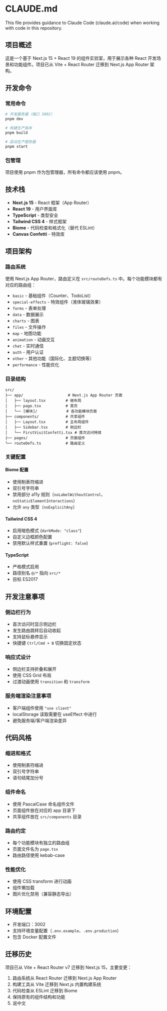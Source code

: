 # CLAUDE.md

This file provides guidance to Claude Code (claude.ai/code) when working with code in this repository.

## 项目概述

这是一个基于 Next.js 15 + React 19 的组件实验室，用于展示各种 React 开发场景和功能组件。项目已从 Vite + React Router 迁移到 Next.js App Router 架构。

## 开发命令

### 常用命令
```bash
# 开发服务器（端口 3002）
pnpm dev

# 构建生产版本
pnpm build

# 启动生产服务器
pnpm start 
```

### 包管理
项目使用 pnpm 作为包管理器，所有命令都应该使用 pnpm。

## 技术栈

- **Next.js 15** - React 框架（App Router）
- **React 19** - 用户界面库
- **TypeScript** - 类型安全
- **Tailwind CSS 4** - 样式框架
- **Biome** - 代码检查和格式化（替代 ESLint）
- **Canvas Confetti** - 特效库

## 项目架构

### 路由系统
使用 Next.js App Router，路由定义在 `src/routeDefs.ts` 中。每个功能模块都有对应的路由组：

- `basic` - 基础组件（Counter、TodoList）
- `special-effects` - 特效组件（液体玻璃效果）
- `forms` - 表单处理
- `data` - 数据展示
- `charts` - 图表
- `files` - 文件操作
- `map` - 地图功能
- `animation` - 动画交互
- `chat` - 实时通信
- `auth` - 用户认证
- `other` - 其他功能（国际化、主题切换等）
- `performance` - 性能优化

### 目录结构
```
src/
├── app/                    # Next.js App Router 页面
│   ├── layout.tsx         # 根布局
│   ├── page.tsx           # 首页
│   └── [模块]/             # 各功能模块页面
├── components/            # 共享组件
│   ├── Layout.tsx         # 主布局组件
│   ├── Sidebar.tsx        # 侧边栏
│   └── FirstVisitConfetti.tsx # 首次访问特效
├── pages/                 # 页面组件
└── routeDefs.ts           # 路由定义
```

### 关键配置

#### Biome 配置
- 使用制表符缩进
- 双引号字符串
- 禁用部分 a11y 规则（`noLabelWithoutControl`、`noStaticElementInteractions`）
- 允许 `any` 类型（`noExplicitAny`）

#### Tailwind CSS 4
- 启用暗色模式 (`darkMode: "class"`)
- 自定义边框颜色配置
- 禁用默认样式重置 (`preflight: false`)

#### TypeScript
- 严格模式启用
- 路径别名 `@/*` 指向 `src/*`
- 目标 ES2017

## 开发注意事项

### 侧边栏行为
- 首次访问时显示侧边栏
- 发生路由跳转后自动收起
- 支持鼠标悬停显示
- 快捷键 `Ctrl/Cmd + B` 切换固定状态

### 响应式设计
- 侧边栏支持折叠和展开
- 使用 CSS Grid 布局
- 过渡动画使用 `transition` 和 `transform`

### 服务端渲染注意事项
- 客户端组件使用 `"use client"`
- localStorage 读取需要在 useEffect 中进行
- 避免服务端/客户端渲染差异

## 代码风格

### 缩进和格式
- 使用制表符缩进
- 双引号字符串
- 语句结尾加分号

### 组件命名
- 使用 PascalCase 命名组件文件
- 页面组件放在对应的 app 目录下
- 共享组件放在 `src/components` 目录

### 路由约定
- 每个功能模块有独立的路由组
- 页面文件名为 `page.tsx`
- 路由路径使用 kebab-case

### 性能优化
- 使用 CSS transform 进行动画
- 组件懒加载
- 图片优化禁用（兼容静态导出）

## 环境配置

- 开发端口：3002
- 支持环境变量配置（`.env.example`、`.env.production`）
- 包含 Docker 配置文件

## 迁移历史

项目已从 Vite + React Router v7 迁移到 Next.js 15，主要变更：
1. 路由系统从 React Router 迁移到 Next.js App Router
2. 构建工具从 Vite 迁移到 Next.js 内置构建系统
3. 代码检查从 ESLint 迁移到 Biome
4. 保持原有的组件结构和功能
5. 说中文